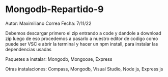 # Mongodb-Repartido-9

Autor: Maximiliano Correa Fecha: 7/11/22 

Debemos descargar primero el zip entrando a code y dandole a download zip
luego de eso procedemos a pasarlo a nuestro editor de codigo como puede ser
VSC e abrir la terminal y hacer un npm install, para instalar las dependencias usadas

Paquetes a instalar: Mongodb, Mongoose, Express

Otras instalaciones: Compass, Mongodb, Visual Studio, Node js, Express js


